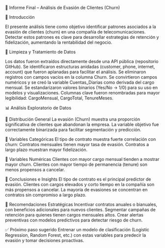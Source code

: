 📄 Informe Final – Análisis de Evasión de Clientes (Churn)

🎯 Introducción

El presente análisis tiene como objetivo identificar patrones asociados a la evasión de clientes (churn) en una compañía de telecomunicaciones. Detectar estos patrones es clave para desarrollar estrategias de retención y fidelización, aumentando la rentabilidad del negocio.

🧼 Limpieza y Tratamiento de Datos

Los datos fueron extraídos directamente desde una API pública (repositorio GitHub).
Se identificaron estructuras anidadas (customer, phone, internet, account) que fueron aplanadas para facilitar el análisis.
Se eliminaron registros con campos vacíos en la columna Churn.
Se convirtieron campos numéricos y se creó la variable Cuentas_Diarias como derivada del cargo mensual.
Se estandarizaron valores binarios (Yes/No → 1/0) para su uso en modelos y visualizaciones.
Columnas clave fueron renombradas para mayor legibilidad: CargoMensual, CargoTotal, TenureMeses.

📊 Análisis Exploratorio de Datos

🔹 Distribución General
La evasión (Churn) muestra una proporción significativa de clientes que abandonan la empresa.
La variable objetivo fue correctamente binarizada para facilitar segmentación y predicción.

🔹 Variables Categóricas
El tipo de contrato muestra fuerte correlación con churn:
Contratos mensuales tienen mayor tasa de evasión.
Contratos a largo plazo muestran mayor fidelización.

🔹 Variables Numéricas
Clientes con mayor cargo mensual tienden a mostrar mayor churn.
Clientes con mayor tiempo de permanencia (tenure) son menos propensos a cancelar.

🔎 Conclusiones e Insights
El tipo de contrato es el principal predictor de evasión.
Clientes con cargos elevados y corto tiempo en la compañía son más propensos a cancelar.
La mayoría de evasiones se concentran en contratos sin compromiso a largo plazo.

🧭 Recomendaciones Estratégicas
Incentivar contratos anuales o bianuales, con beneficios adicionales para nuevos clientes.
Segmentar campañas de retención para quienes tienen cargos mensuales altos.
Crear alertas preventivas con modelos predictivos para detectar riesgo de churn.

✅ Próximo paso sugerido
Entrenar un modelo de clasificación (Logistic Regression, Random Forest, etc.) con estas variables para predecir la evasión y tomar decisiones proactivas.
